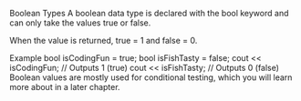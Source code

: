 Boolean Types
A boolean data type is declared with the bool keyword and can only take the values true or false.

When the value is returned, true = 1 and false = 0.

Example
bool isCodingFun = true;
bool isFishTasty = false;
cout << isCodingFun;  // Outputs 1 (true)
cout << isFishTasty;  // Outputs 0 (false)
Boolean values are mostly used for conditional testing, which you will learn more about in a later chapter.